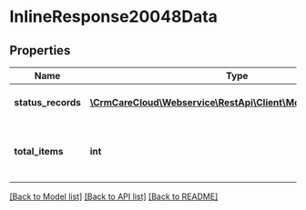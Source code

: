 # InlineResponse20048Data

## Properties
Name | Type | Description | Notes
------------ | ------------- | ------------- | -------------
**status_records** | [**\CrmCareCloud\Webservice\RestApi\Client\Model\StatusRecord[]**](StatusRecord.md) | List of status records. | [optional] 
**total_items** | **int** | The number of all found status records. | [optional] 

[[Back to Model list]](../../README.md#documentation-for-models) [[Back to API list]](../../README.md#documentation-for-api-endpoints) [[Back to README]](../../README.md)

